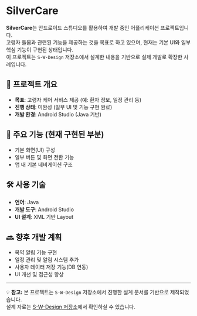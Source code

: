 # SilverCare

**SilverCare**는 안드로이드 스튜디오를 활용하여 개발 중인 어플리케이션 프로젝트입니다.  
고령자 돌봄과 관련된 기능을 제공하는 것을 목표로 하고 있으며, 현재는 기본 UI와 일부 핵심 기능이 구현된 상태입니다.  
이 프로젝트는 `S-W-Design` 저장소에서 설계한 내용을 기반으로 실제 개발로 확장한 사례입니다.

## 📌 프로젝트 개요
- **목표**: 고령자 케어 서비스 제공 (예: 환자 정보, 일정 관리 등)
- **진행 상태**: 미완성 (일부 UI 및 기능 구현 완료)
- **개발 환경**: Android Studio (Java 기반)

## 📂 주요 기능 (현재 구현된 부분)
- 기본 화면(UI) 구성
- 일부 버튼 및 화면 전환 기능
- 앱 내 기본 네비게이션 구조

## 🛠 사용 기술
- **언어**: Java
- **개발 도구**: Android Studio
- **UI 설계**: XML 기반 Layout

## 🔜 향후 개발 계획
- 복약 알림 기능 구현
- 일정 관리 및 알림 시스템 추가
- 사용자 데이터 저장 기능(DB 연동)
- UI 개선 및 접근성 향상

---

💡 **참고:** 본 프로젝트는 `S-W-Design` 저장소에서 진행한 설계 문서를 기반으로 제작되었습니다.  
설계 자료는 [S-W-Design 저장소](../S-W-Design)에서 확인하실 수 있습니다.
